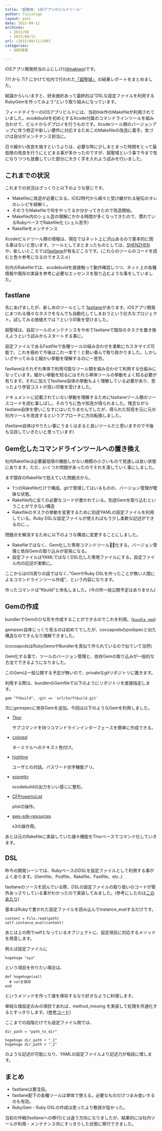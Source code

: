 ```yaml
---
title: '超聖域: iOSアプリのビルドツール'
author: fujishige
layout: post
date: 2015-08-11
archives:
  - 2015/08
  - 2015/08/11
url: /2015/08/11/1083
categories:
  - 技術情報

---
```

iOSアプリ開発担当のふじしげ(([@nakiwo](https://twitter.com/nakiwo))です。

7/1 から 7/7 にかけて社内で行われた[「超聖域」](http://feedtailor.jp/wp/?p=14425) の結果レポートをまとめました。
  
結論からいいますと、紆余曲折あって最終的は&#8221;DSLな設定ファイルを利用するRubyGemを作ってみよう&#8221;という取り組みになっています。

フィードテイラーのiOSアプリビルドには、当初itok作のMakefileが利用されていました。xcodebuildを初めとするXcode付属のコマンドラインツールを組み合わせて、ビルドからデプロイを行うものです。Xcodeツール類のバージョンアップに伴う修正や新しい要件に対応するためこのMakefileの改造に着手。気づけば自分がメンテナンス担当に。

日々細かい改良を施すというよりは、必要な時に少しまとまった時間をとって最低限の改良を行うにとどまる事が多かったのですが、超聖域という事で今まで気になりつつも放置していた部分に大きく手を入れよう試みを行いました。

## これまでの状況

これまでの状況はざっくりと以下のような感じです。

  * Makefileに改造が必要になる。iOS2時代から綿々と受け継がれる秘伝のタレのレシピを紐解く。
  * そのうちMakefileで何をやってるか分かってきたので改造開始。
  * Makefile内のシェル芸の理解にかかる時間が多くなってきたので、慣れているRubyベースでRakefile化 (シェル苦手)
  * Rakefileをメンテナンス

Xcodeビルドツール類の情報は、現在ではネット上に沢山あるので基本的に困る事はないと思います。ツールとしてまとまったものとしては、[SHENZHEN](https://github.com/nomad/shenzhen)や、新しいところでは[fastlane](https://github.com/KrauseFx/fastlane)が有名どころです。(これらのツールのコードを読むと色々参考になるのでオススメ)

社内のRakefileでは、xcodebuildを直接触って動作確認しつつ、ネット上の各種情報や既存の実装を参考に必要なエッセンスを取り込むような事をしていました。

## fastlane

先にあげましたが、新しめのツールとして [fastlane](https://github.com/KrauseFx/fastlane)があります。iOSアプリ開発にまつわる様々なタスクをなんでも自動化してしまおうという壮大なプロジェクト。試してみる価値大では？という印象を受けました。

超聖域は、自前ツールのメンテナンスをやめてfastlaneで既存のタスクを置き換えようという試みからスタートする事に。

設定ファイルであるFastfileで各種ツールの組み合わせを柔軟にカスタマイズ可能で、これを極めて今後はこれ一本で！と勢い勇んで取り掛かりました。しかしいざやってみると細かい挙動を理解するのに一苦労。

fastlaneはそれぞれ単体で利用可能なツール類を組み合わせて利用する仕組みになっています。細かい挙動を知るにはそれら単体ツールの挙動をよく知る必要が有ります。それに加えてfastlane自体の挙動もよく理解している必要があり、思ったより学習コストが高い印象を受けました。

ドキュメントに記載されていない挙動を理解するためにfastlaneツール類のソースコードを読む事しばし。そのうちに色々知見が得られました。残念ながらfastlane自体を使いこなすにはいたりませんでしたが、得られた知見を元に元の社内ツールを改良するというアプローチに方向転換しました。
  
(fastlane自体はやりたい事にうまくはまると良いツールだと思いますので今後も注目していきたいと思っています)

## Gem化したコマンドラインツールへの置き換え

社内Rakefileは必要最低限の機能しかない規模の小さいもので見通しは良い状態にあります。ただ、いくつか問題があったのでそれを潰していく事にしました。

まず既存のRakefileで抱えていた問題点から。

  * 1つのRakefileだけで構成。gitで管理してはいるものの、バージョン管理が曖昧な状態。
  * Rakefile内に全ての必要なコードが書かれている。別途Gemを取り込むということができない構造
  * Rakefileのタスクの挙動を変更するために別途YAMLの設定ファイルを利用している。Ruby DSLな設定ファイルが使えればもう少し柔軟な記述ができるのに..。

問題点を解消するために以下のような構成に変更することにしました。

  * Rakefileではなく、Gem化した専用コマンドツール化する。バージョン管理と依存Gemの取り込みが容易になる。
  * 設定ファイルはYAMLではなくDSL化した専用ファイルにする。設定ファイル内の記述が柔軟に。

ここからはiOS周りの話ではなく、&#8221;GemやRuby DSLを作ったことが無い人間によるコマンドラインツール作成&#8221;、という内容になります。
  
作ったコマンドは&#8221;ftbuild&#8221;と命名しました。(今の所一般公開予定はありません)

## Gemの作成

bundlerでGemのひな形を作成することができるのでこれを利用。([`bundle gem`](http://bundler.io/v1.10/bundle_gem.html))
  
gempsec自体じっくり見るのは初めてでしたが、cocoapodsのpodspecと似た構造なのですんなり理解できました。
  
(cocoapodsはRubyGemsやBundlerを真似て作られているので似ていて当然)

Gem化する事で、ツールのバージョン管理と、依存Gemの取り込みが一般的な方法でできるようになりました。
  
このGemは一般公開する予定が無いので、privateなgitリポジトリに置きます。

利用する際は、bundlerのGemfileで以下のようにリポジトリを直接指定します。

    gem "ftbuild", :git => 'url/to/ftbuild.git'
    

次にgemspecに依存Gemを追加。今回は以下のようなGemを利用しました。

  * [Thor](http://whatisthor.com)
  
    サブコマンドを持つコマンドラインインターフェースを簡単に作成できる。
  * [colored](https://github.com/defunkt/colored)
  
    ターミナルへのテキスト色付け。
  * [highline](https://github.com/JEG2/highline)
  
    ユーザとの対話。パスワード伏字機能アリ。
  * [xcpretty](https://github.com/supermarin/xcpretty)
  
    xcodebuildの出力をいい感じに整形。
  * [CFPropertyList](https://github.com/ckruse/CFPropertyList)
  
    plistの操作。
  * [aws-sdk-resources](https://github.com/aws/aws-sdk-ruby)
  
    s3の操作用。

あとは元のRakefileに実装していた諸々機能をThorベースでコマンド化していきます。

## DSL

昨今の開発シーンでは、RubyベースのDSLを設定ファイルとして利用する事がよくあります。(Gemfile、Podfile、Rakefile、Fastfile、etc..)
  
fastlaneのソースを読んでいる際、DSLの設定ファイルの取り扱いのコードが案外あっさりしている事がわかったので実装してみました。(参考にしたのは[このあたり](https://github.com/KrauseFx/deliver/tree/d6dcdaf0bcc8c15befe25def1664ec0ae1a2f304/lib/deliver/deliverfile))

基本はRubyで書かれた設定ファイルを読み込んでinstance_evalするだけです。

    content = File.read(path)
    self.instance_eval(content)
    

あとは上の例でselfとなっているオブジェクトに、設定項目に対応するメソッドを用意します。

例えば設定ファイルに

    hogehoge "xyz"
    

という項目を作りたい場合は、

    def hogehoge(val)
      # valを保存
    end
    

というメソッドを作って値を保存するなり好きなように料理します。

単純な値設定のみの項目であれば、method_missing を実装して処理を共通化するとすっきりします。([参考コード](https://github.com/KrauseFx/deliver/blob/d6dcdaf0bcc8c15befe25def1664ec0ae1a2f304/lib/deliver/deliverfile/dsl.rb#L19-L61))

ここまでの段階だけでも設定ファイル側では、

    dir_path = "path_to_dir"
    
    hogehoge dir_path + "_1"
    hogehoge dir_path + "_2"
    

のような記述が可能になり、YAMLの設定ファイルより記述力が格段に増します。

## まとめ

  * fastlaneは要注目。
  * fastlane配下の各種ツールは単体で使える。必要なものだけつまみ食いするのも有効。
  * RubyGem・Ruby DSLの作成は思ったより敷居が低かった。

当初の作戦(fastlaneへの移行)とは違う方向になりましたが、結果的には社内ツールが利用・メンテナンス共にすっきりした状態に移行できました。